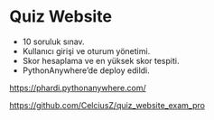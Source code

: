 # Quiz Website


* 10 soruluk sınav.
* Kullanıcı girişi ve oturum yönetimi.
* Skor hesaplama ve en yüksek skor tespiti.
* PythonAnywhere’de deploy edildi.

https://phardi.pythonanywhere.com/

https://github.com/CelciusZ/quiz_website_exam_pro

